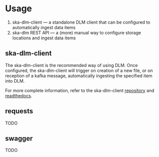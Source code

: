 # Usage

1. ska-dlm-client — a standalone DLM client that can be configured to automatically ingest data items
2. ska-dlm REST API — a (more) manual way to configure storage locations and ingest data items

## ska-dlm-client

The ska-dlm-client is the recommended way of using DLM. Once configured, the ska-dlm-client will trigger on creation of a new file, or on reception of a kafka message, automatically ingesting the specified item into DLM.

For more complete information, refer to the ska-dlm-client [repository](https://gitlab.com/ska-telescope/ska-dlm-client/) and [readthedocs](https://ska-telescope-ska-dlm-client.readthedocs.io/en/latest/).


## requests

TODO

## swagger

TODO
